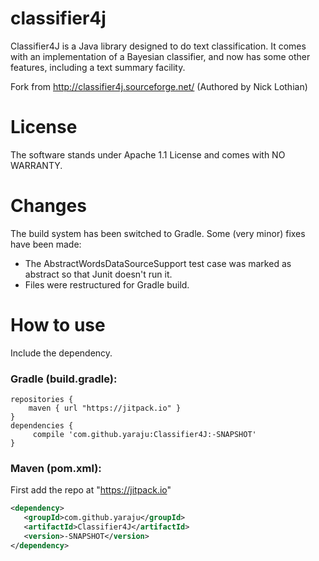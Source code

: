 # classifier4j
Classifier4J is a Java library designed to do text classification. It comes with an implementation of a Bayesian classifier, and now has some other features, including a text summary facility.

Fork from http://classifier4j.sourceforge.net/ (Authored by Nick Lothian)

# License
The software stands under Apache 1.1 License and comes with NO WARRANTY.

# Changes
The build system has been switched to Gradle. Some (very minor) fixes have been made:
- The AbstractWordsDataSourceSupport test case was marked as abstract so that Junit doesn't run it.
- Files were restructured for Gradle build.

# How to use

Include the dependency.

### Gradle (build.gradle):
```
repositories { 
    maven { url "https://jitpack.io" }
}
dependencies {
     compile 'com.github.yaraju:Classifier4J:-SNAPSHOT'
}
```

### Maven (pom.xml):

First add the repo at "https://jitpack.io"
 
 ```xml
 <dependency>
    <groupId>com.github.yaraju</groupId>
    <artifactId>Classifier4J</artifactId>
    <version>-SNAPSHOT</version>
 </dependency>
 ```
